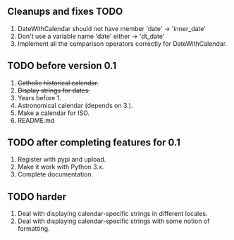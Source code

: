 ## Cleanups and fixes TODO

 1. DateWithCalendar should not have member 'date' -> 'inner_date'
 2. Don't use a variable name 'date' either -> 'dt_date'
 3. Implement all the comparison operators correctly for DateWithCalendar.

## TODO before version 0.1

 1. ~~Catholic historical calendar.~~
 2. ~~Display strings for dates.~~
 3. Years before 1.
 4. Astronomical calendar (depends on 3.).
 5. Make a calendar for ISO.
 6. README.md

## TODO after completing features for 0.1

 1. Register with pypi and upload.
 2. Make it work with Python 3.x.
 3. Complete documentation.

## TODO harder
 1. Deal with displaying calendar-specific strings in different locales.
 2. Deal with displaying calendar-specific strings with some notion of formatting.


